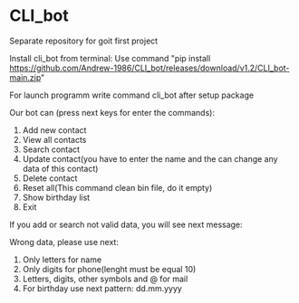 # CLI_bot
Separate repository for goit first project

Install cli_bot from terminal:
Use command "pip install https://github.com/Andrew-1986/CLI_bot/releases/download/v1.2/CLI_bot-main.zip"

For launch programm write command cli_bot after setup package

Our bot can (press next keys for enter the commands):
1. Add new contact
2. View all contacts
3. Search contact
4. Update contact(you have to enter the name and the can change any data of this contact)
5. Delete contact
6. Reset all(This command clean bin file, do it empty)
7. Show birthday list
8. Exit

If you add or search not valid data, you will see next message:

Wrong data, please use next:
1. Only letters for name
2. Only digits for phone(lenght must be equal 10)
3. Letters, digits, other symbols and @ for mail
4. For birthday use next pattern: dd.mm.yyyy
